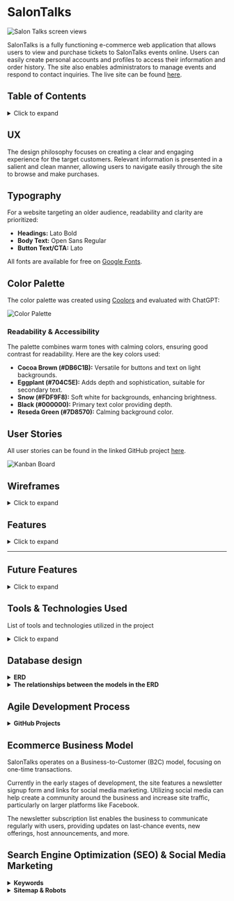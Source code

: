 # SalonTalks
![Salon Talks screen views](documentation/readme_top.png)

SalonTalks is a fully functioning e-commerce web application that allows users to view and purchase tickets to SalonTalks events online. Users can easily create personal accounts and profiles to access their information and order history. The site also enables administrators to manage events and respond to contact inquiries. The live site can be found [here](https://salon-talks-af192748bd52.herokuapp.com).

## Table of Contents
<details>
<summary>Click to expand</summary>

- [The SalonTalks](#salontalks)
- [UX](#ux)
- [Typography](#typography)
- [Color Palette](#color-palette)
- [User Stories](#user-stories)
- [Wireframes](#wireframes)
- [Features](#features)
  - [Existing Features](#existing-features)
  - [Site Pages](#site-pages)
  - [User Features](#user-features)
  - [Admin Features](#admin-features)
- [Future Features](#future-features)
- [Tools & Technologies Used](#tools--technologies-used)
- [Database Design](#database-design)
- [Agile Development Process](#agile-development-process)
  - [GitHub Projects](#github-projects)
  - [GitHub Issues](#github-issues)
  - [MoSCoW Prioritization](#moscow-prioritization)
- [Ecommerce Business Model](#ecommerce-business-model)
- [Search Engine Optimization (SEO) & Social Media Marketing](#search-engine-optimization-seo--social-media-marketing)
  - [Keywords](#keywords)
  - [Sitemap](#sitemap)
  - [Robots](#robots)
- [Testing & Validation](#testing--validation)
- [Deployment](#deployment)
  - [Postgres SQL Database](#postgres-sql-database)
  - [Amazon AWS](#amazon-aws)
    - [S3 Bucket](#s3-bucket)
    - [IAM](#iam)
    - [Final AWS Setup](#final-aws-setup)
  - [Stripe API](#stripe-api)
  - [Gmail API](#gmail-api)
  - [Heroku Deployment](#heroku-deployment)
  - [Local Deployment](#local-deployment)
    - [Cloning](#cloning)
    - [Forking](#forking)
- [Credits](#credits)
- [Content](#content)
- [Media](#media)
- [Acknowledgements](#acknowledgements)

</details>

## UX
The design philosophy focuses on creating a clear and engaging experience for the target customers. Relevant information is presented in a salient and clean manner, allowing users to navigate easily through the site to browse and make purchases.

## Typography
For a website targeting an older audience, readability and clarity are prioritized:

- **Headings:** Lato Bold
- **Body Text:** Open Sans Regular
- **Button Text/CTA:** Lato

All fonts are available for free on [Google Fonts](https://fonts.google.com/selection?query=open+sa).

## Color Palette
The color palette was created using [Coolors](https://coolors.co/db6c1b-704c5e-fdf9f8-000000-7d8570-ffffff) and evaluated with ChatGPT:

![Color Palette](documentation/design/colors.png)

### Readability & Accessibility
The palette combines warm tones with calming colors, ensuring good contrast for readability. Here are the key colors used:

- **Cocoa Brown (#DB6C1B):** Versatile for buttons and text on light backgrounds.
- **Eggplant (#704C5E):** Adds depth and sophistication, suitable for secondary text.
- **Snow (#FDF9F8):** Soft white for backgrounds, enhancing brightness.
- **Black (#000000):** Primary text color providing depth.
- **Reseda Green (#7D8570):** Calming background color.

## User Stories
All user stories can be found in the linked GitHub project [here](https://github.com/users/Josseyo/projects/8).

![Kanban Board](documentation/project_setup/kanban_userstories.png)

## Wireframes
<details>
<summary>Click to expand</summary>

Explore the [Balsamiq wireframes](https://balsamiq.cloud/sr8qece/ptjxrgq).

### Homepage
![Home](documentation/wireframes/Home.png)
- **Header:** Logo, Navigation (Home, Products, About, Contact), Search
- **Main:** Cover image with call to action and ticket purchase button
- **Footer:** Social media links

### Event List View
![Event List View](documentation/wireframes/Event_list.png)
- **Header:** Same as homepage
- **Main:** Sort options, Grid of products
- **Footer:** Social media links

### Product Detail Page
![Event Details View](documentation/wireframes/Event_detail.png)
- **Header:** Same as homepage
- **Main:** Event details with images, description, and purchase options
- **Footer:** Social media links

### Shopping Bag
![Shopping Bag](documentation/wireframes/Bag.png)
- **Header:** Same as homepage
- **Main:** List of cart items with total cost and checkout options
- **Footer:** Social media links

### Checkout
![Checkout](documentation/wireframes/Checkout.png)
- **Header:** Same as homepage
- **Main:** Shipping and payment information
- **Footer:** Social media links

### Checkout Success
![Checkout Success](documentation/wireframes/Checkout_success.png)
- **Header:** Same as homepage
- **Main:** Order confirmation details
- **Footer:** Social media links

### Email Order Confirmation
![Confirmation Email](documentation/wireframes/Email_confirmation.png)
- **Content:** Order summary and customer information

### My Account
![My Account](documentation/wireframes/My_account.png)
- **Header:** Same as homepage
- **Sections:** Profile, Order History, Payment Methods
- **Footer:** Social media links

### Mobile Views
![Mobile Example Views](documentation/wireframes/Mobile_views.png)

</details>

## Features
<details>
<summary>Click to expand</summary>

### Site Pages

| Home Page | Mobile View |
|-----------|-------------|
| ![Home Page](documentation/features/sitepages/home.png) | ![Home Page Mobile](documentation/features/sitepages/home_mobile.png) |

<div style="width: 100%; max-width: 600px; margin: 0 auto;">
    The main homepage for the site. The hero image is large and striking. A large heading tells users they are in the right place, and a call to action button invites users to enter and explore the site products. 
	<br><br>
	A border with a discount offer is placed under the menu to engage the user to make a good deal.
	<br><br>
	All pages have the same navbar at the top of the page to easily reach any view no matter where you are on the site. The navbar also contains a search field to quickly search for any content on the site.

</div>

---

#### Footer
![Footer with Social Links](documentation/features/sitepages/social_links.png)

The footer is shown on all pages except the home page. It contains links to visit me on social media. 

At the end there is a scroll-to-the-top error for quick navigation back to menu

---

### Event List View
| Event List View | Sort Options |
|------------------|--------------|
| ![Event List View](documentation/features/sitepages/all_product_list.png) | ![Sort Options](documentation/features/sitepages/sort_options.png) |


<div style="width: 100%; max-width: 600px; margin: 0 auto;">
    The Event List View displays the Salon Talks available for the user to purchase. It displays images of products and their essential information including title, description, price, category, date and start time of the event. Salon Talks are displayed in a pleasing responsive grid layout, making it easy for a user to browse them. Salon Talks utilise a mouse-hover animation to add to the interactivity of the page. Salon Talks can also be filtered and sorted by name of event, date, price and category.
	<br><br>
	Each page also have a back to previous page link
	Administrators viewing this page can see links under each Salon to edit or delete the event.
	<br>
</div>

---

### Categories
![Categories](documentation/features/sitepages/categories_product_lists_page.png)

Events are divided in Categories & subcategories for easy navigation.

---

### Event Detailed View
| Event Detailed View | Success Bag Toast |
|---------------------|-------------------|
| ![Event Detail View](documentation/features/sitepages/product_detail.png) | ![Success Bag Toast](documentation/features/sitepages/success_bag_toast.png) |

<div style="width: 100%; max-width: 600px; margin: 0 auto;">
    Displays detailed information about the selected event, including images, descriptions, and purchase options.
</div>

---

### Checkout Page
![Shopping Bag](documentation/features/sitepages/checkout.png)

Displays all items currently in the user's shopping basket. Users get a message if their basket is empty, otherwise they will see a list of events that they have selected with a button to navigate to the events page, and another to navigate to the checkout page.

![Shopping Bag](documentation/features/sitepages/toast_remove_item_from_bag.png)

A toast message is shown when item is removed from bag to give direct feedback.

---

### Checkout Page
![Secure Checkout](documentation/features/sitepages/secure_checkout.png)

Checkout Page displays an order summary of the items that are being prepared for purchase with accompanying item details. Displays a total cost of the order to the user. The user also sees a form to fill in their personal details. For logged in users, these details will be pre-filled if the user has provided that information in the past. A checkbox allows users to save entered information to their profile. A payment input form exists at the bottom of the page for a user to enter their payment card information. A message below this warns the user that advancing will complete the purchase and incur a charge to their card.

---

### Checkout Success Page
![Order Success](documentation/features/sitepages/checkout_success.png)

Displays a thank you message to the user, as well as a message telling the order confirmation has been emailed. An order summary with all the relevant information, including a unique order number and the purchased event link is displayed.

---

### Email Order Confirmation
![Email Order Confirmation](documentation/features/sitepages/email_order_confirmation.png)

The order confirmation email includes the same information as the checkout success page. It also includes information on how to contact us for any queries.

---

### About Page
![About Page](documentation/features/sitepages/about.png)

<div style="width: 100%; max-width: 600px; margin: 0 auto;">
 Gives users essential information about The SalonTalks. At the end of the text a "Browse SalonTalks" button is visible to offer an easy way to come to the the events to keep the user engaged and browse the events. 
</div>

---

### FAQ
![FAQ](documentation/features/sitepages/faq.png)

FAQ Page. Displays the most frequently asked questions about the site. Lets users know essential information and quells worries that they may have about the site and its products. Animation and accordion serve to make the information engaging and clean.

---

### Contact
![Contact Page](documentation/features/sitepages/contact.png)

 Users can contact the site owner using the contact form. Users can choose from a selection of subjects and leave their message via the text box.

---

### Contact Success
![Contact Success Page](documentation/features/sitepages/message_sent.png)

Users see this page after sending a contact message via the contact page. This page serves to confirm to the user that their message has been sent successfully. A short message informs the user that their contact message has been received, and that one of the team will respond as soon as possible.

---

### Newsletter Subscription
![Newsletter Subscription](documentation/features/sitepages/newsletter_subscription.png)

Users can signup for Newsletter subscription. The subscription form can be found in the navbar on all pages. 

![Newsletter subscription](documentation/features/sitepages/subscription_signup_suv.png)

Users see a confirmation toast after subscribing.

![Newsletter subscription](documentation/features/sitepages/already_subscribed_toast.png)

The user will be notified if the email has already been subscribed.

In the newsletter, there will be an unsubscribe link in case the user changes their mind.

---

### Custom Error Pages
![404 Page](documentation/features/sitepages/404.png)

These provide a more user-friendly error page than the user would see otherwise and includes an informative message and button to return to the home of the site.

---

### User Features
---

### User Registration
![Signup](documentation/features/sitepages/signup.png)

Users can register for an account using a front-end form. This creates a user object in the database and automatically secures the user's sensitive information.

![signup verification email](documentation/features/sitepages/signup_verification_email.png)

When the user has signed up, they receive an email verification.

---

### User Login
![User Login](documentation/features/sitepages/signin.png)

Users who have made an account can quickly and easily log in to their account in order to access the login-required functionality of the site.

---

### Login Redirect
![login verification message](documentation/features/sitepages/login_message.png)

After logging in, the user is sent to the home page. A message shows that you are logged in and shows if you have something placed in your shopping bag.

---

### Login Dependent Navbar Links
![dependant navbar links](documentation/features/sitepages/dependant_nav.png)

When users are logged in, 'Register' and 'Login' links are replaced with 'My Account' links. This provides the user with visual feedback upon logging in, as well as removing links that they will not need.

---

### User Logout
![User Logout](documentation/features/sitepages/signout.png)

Users who are logged in can easily log out in order to stop access to their account-based information and functionality.

---

### User Password Recovery
![Password Recovery](documentation/features/sitepages/pwd_reset.png)

Users who have forgotten their password can recover their password via the forgot password link on the login page. Users will enter their email and get a password reset link sent to their account email which they can use to set a new password.

---

### User Profile
![User Profile](documentation/features/sitepages/my_profile_with_orders.png)

User profiles are automatically created upon user registration. Displays a user's profile information. Lets a user see their relevant profile information in a clean and simple way, and contains an update form that users can use to update their profile information. Users can also see their order history, with full details of their order as well as links to see past order confirmations.

---

### Admin Features
---

### Add and Edit Product Page
![Edit/Delete Links](documentation/features/sitepages/edit_delete_links.png)

If you are logged in as an administrator you will see links under each event to edit (blue link) or delete (red link) the event.

![edit event](documentation/features/sitepages/edit_event.png)

**Add Event:** Administrators can use a front-end form to create new site products. The form is simple and clean and automatically formats and displays the created product in the same manner as existing products. The form is found under My Account/Product management.

**Edit Event:** Administrators can use a front-end form to update existing events. If the current logged-in user has admin (superuser) privileges, an edit button will appear under products which allows that user to edit the product's details.

---

### Contact Response
![Contact Requests/Response list](documentation/features/sitepages/contact_response_list.png)

Admins can see a list of all of the contact messages sent by users. Messages are displayed in an easy-to-read table, with all of the salient information presented. Messages are automatically sorted with those messages which have not been responded to at the top of the list, with the oldest (the message which has gone unanswered the longest) at the top. Admins can click on the view details links to see the full contact messages, as well as respond to the message.


### Contact Details Page
![Contact Response details page](documentation/features/sitepages/contact_response.png)

Admins can see details of a contact message left by the user. All of the contact message's information can be seen, including email, name, subject, message, and whether this contact message has been responded to. Contact messages can be responded to or deleted via the large buttons at the bottom of the page. A link navigates back to the contact requests page.

**Response Alert**
![Response alert](documentation/features/sitepages/response_alert.png)

Once a response is sent, the contact message is automatically marked as "Responded," and the "respond to message" button will no longer be visible on that message's details page.

---

**Subscribers email**
![Subscribers emails list](documentation/features/sitepages/subscribers_email.png)

The subcsribers emails can be accessed and copied from the django admin view. 

---

### Webhooks
![Webhooks](documentation/features/sitepages/webhook_transactions.png)

![Webhooks](documentation/features/sitepages/webhook_log.png)

![Webhooks](documentation/features/sitepages/webhook_events.png)

The site uses a secure and robust webhook system to ensure that the payment process is not interrupted and corrupted, either through user error or malicious intent. Webhooks are incorporated via the Stripe payment system and are handled on the Stripe website, by way of the python code in checkout > webhook_handler.py and checkout > webhooks.py.

</details>

---

## Future Features
<details>
<summary>Click to expand</summary>

- **Remaining Seats:** Limit ticket availability.
- **Real-Time Updates:** Use JavaScript for dynamic updates of total cost and ticket quantities, automatically remove past events, and update remaining tickets in real-time.
- **Subscription Model:** Implement a subscription payment option for access to all SalonTalks, utilizing Django groups and Stripe integration for backend management and webhook updates.
- **Newsletter Customization:** Develop a system for admins to customize and send newsletters, including a front-end form for text and images, integrated into newsletter views.
- **Complete remaining user stories:** See the project backlog.

</details>


## Tools & Technologies Used
List of tools and technologies utilized in the project
<details>
<summary>Click to expand</summary>

- **HTML:** Main site content.
- **CSS:** Site design and layout.
- **JavaScript:** User interactions.
- **Python:** Back-end programming.
- **Git:** Version control (git add, commit, push).
- **GitHub:** Secure online code storage.
- **Gitpod:** Cloud-based IDE for development.
- **Bootstrap:** Front-end CSS framework for responsiveness and components.
- **Django:** Python framework for the site.
- **PostgreSQL:** Relational database management.
- **CI Database:** PostgreSQL database service.
- **Psycopg2:** PostgreSQL database adapter.
- **Heroku:** Hosting for the back-end.
- **Stripe:** Secure online payments.
- **AWS S3:** Static file storage.
- **Allauth:** User authentication system.
- **Pillow:** Image processing library.
- **Gunicorn:** WSGI server.
- **Crispy Forms:** Auto-formatting for front-end forms.
- **asgiref:** ASGI utilities for Django.
- **boto3:** AWS SDK for Python.
- **botocore:** Core functionality for AWS SDK.
- **dj-database-url:** Database URL parsing for Django.
- **django-allauth**: User authentication system.
- **django-appconf**: Application configuration for Django.
- **django-countries**: Country field for Django forms.
- **django-crispy-forms**: Enhanced form handling in Django.
- **django-extensions**: Extensions for Django development.
- **django-storages**: Storage backends for Django.
- **django-tinymce**: WYSIWYG editor for Django.
- **jmespath**: JSON query language.
- **oauthlib**: OAuth library for Python.
- **PyJWT**: JSON Web Token implementation.
- **python3-openid**: OpenID support for Python.
- **pytz**: Time zone support for Python.
- **rcssmin**: CSS minification library.
- **requests-oauthlib**: OAuth for requests library.
- **rjsmin**: JavaScript minification library.
- **s3transfer**: S3 transfer manager for boto3.
- **sqlparse**: SQL parsing library.
- **stripe**: Stripe API for payments.
- **django-csp**: Content Security Policy middleware for Django.
</details>

## Database design

<details><summary><strong>ERD</strong></summary>

![ERD](documentation/project_setup/erd.svg)
</details>

<details><summary><strong>The relationships between the models in the ERD</strong></summary>

1. **Order and OrderLineItem**:
   - **Relationship**: One-to-Many
   - **Description**: An `Order` can contain multiple `OrderLineItems`. Each `OrderLineItem` is associated with a single `Order`, indicating that it represents a specific product within that order.

2. **OrderLineItem and Product**:
   - **Relationship**: Many-to-One
   - **Description**: Each `OrderLineItem` is linked to one `Product`. A `Product` can appear in multiple `OrderLineItems`, reflecting that the same product can be ordered multiple times in different orders.

3. **Order and UserProfile**:
   - **Relationship**: Many-to-One
   - **Description**: An `Order` is associated with one `UserProfile`. Each `UserProfile` can have multiple `Orders`, representing the order history for that user.

4. **Product and Category**:
   - **Relationship**: Many-to-One
   - **Description**: Each `Product` belongs to one `Category`. A `Category` can contain multiple `Products`, allowing for organization of products into different categories.

5. **UserProfile and Order**:
   - **Relationship**: One-to-Many
   - **Description**: A `UserProfile` can have multiple `Orders`, tracking the order history for that user profile.

6. **SubscribeRequest and Subscribe**:
   - **Relationship**: Many-to-One
   - **Description**: Each `SubscribeRequest` is linked to one `Subscribe`. This indicates that a subscription request is made for a specific subscription type.

7. **CollaborateRequest and Contact**:
   - **Relationship**: Many-to-One
   - **Description**: Each `CollaborateRequest` can be associated with one `Contact`. This shows that a collaboration request may be part of a broader contact inquiry.
   </details>

## Agile Development Process

<details><summary><strong>GitHub Projects</strong></summary>
[GitHub Projects](https://github.com/users/Josseyo/projects/8/views/2?visibleFields=[%22Title%22,%22Status%22,%22Labels%22,%22Milestone%22]&sortedBy[direction]=asc&sortedBy[columnId]=Title&sortedBy[direction]=desc&sortedBy[columnId]=Milestone) served as an Agile tool for this project. Through it, user stories, labels, epics and milestone tasks were planned, then tracked using the basic [Kanban board.](https://github.com/users/Josseyo/projects/8/views/1)

Epics were decomposed into smaller User Stories and Tasks. 
The Github issue linking system was utilised to ensure that user stories which were children of an epic were kept organised and easily accessible through these links.

#### Detailed Userstory
![Userstory](documentation/project_setup/userstory.png)

#### Userstory overview
![Userstories](documentation/project_setup/userstories.png)

#### Epics
![Epics](documentation/project_setup/epic.png)

#### Milestones
![Milestones](documentation/project_setup/milestones.png)

### MoSCoW Prioritization
The MoSCoW method was used with accompanying custom Github project labels to help prioritise the important tasks for the available time.
- **Must Have:** Core functionalities for MVP.
- **Should Have:** Important features for future development.
- **Could Have:** Enhancements for user experience.
- **Will Not Have:** Features for future consideration.

</details>

## Ecommerce Business Model
SalonTalks operates on a Business-to-Customer (B2C) model, focusing on one-time transactions.

Currently in the early stages of development, the site features a newsletter signup form and links for social media marketing. Utilizing social media can help create a community around the business and increase site traffic, particularly on larger platforms like Facebook.

The newsletter subscription list enables the business to communicate regularly with users, providing updates on last-chance events, new offerings, host announcements, and more.

## Search Engine Optimization (SEO) & Social Media Marketing

<details><summary><strong>Keywords</strong></summary>

## Keywords
This project aims to create a supportive online community where individuals can connect, share experiences, and engage in meaningful conversations to combat loneliness. I’ve identified several relevant keywords to enhance the site’s visibility in search engines. This includes a mix of short-tail and long-tail keywords.

### Short-Tail Keywords
- Age and Connectivity
- Book Discussions
- Connect with Others
- Food and Drink Conversations
- Life Experiences
- Loneliness Support
- Meaningful Connections
- Online Conversations
- Salon Talks
- Video Conversation

### Long-Tail Keywords
- Building Genuine Connections through Virtual Talks
- Discussing the Present
- Easy Participation in Online Conversation
- Engaging Online Discussions for Seniors
- Join Engaging Discussions on Life Experiences
- Life Conversation
- Online Community for Meaningful Conversations
- Relaxed Online Space for Sharing Stories
- Supportive Environment for Seniors to Connect

I also experimented with [Word Tracker](https://www.wordtracker.com) to analyze the frequency of some primary keywords for the site, but only until the free trial ended.

![Wordtracker Meaningful Connections](documentation/webmarketing/wordtracker_meaningful_connections.png)
![Wordtracker Book Discussions](documentation/webmarketing/wordtracker_book_discussions.png)
</details>

<details><summary><strong>Sitemap & Robots</strong></summary>

### Sitemap & Robots
To help search engines find and index the site more effectively I added a sitemap in the root directory as well as a robots.txt with default settings instructions for web crawlers.

I've used [XML-Sitemaps](https://www.xml-sitemaps.com) and the [deployed site URL:](https://salon-talks-af192748bd52.herokuapp.com) 
to generate the sitemap.xml file.

- [sitemap.xml](sitemap.xml)
- [robots.txt](robots.txt) `

Links for future implementation:
- [Google search console](https://search.google.com/search-console)
- [Creating and submitting a sitemap](https://developers.google.com/search/docs/advanced/sitemaps/build-sitemap)
- [Managing your sitemaps and using sitemaps reports](https://support.google.com/webmasters/answer/7451001)
- [Testing the robots.txt file](https://support.google.com/webmasters/answer/6062598)

</div>

### Social Media Marketing

Creating a strong social base (with participation) and linking that to the business site can help drive sales. Using more popular providers with a wider user base, such as Facebook, typically maximizes site views.

I've used the
[Balsamiq template](https://code-institute-org.github.io/5P-Assessments-Handbook/files/Facebook_Mockups.zip)
provided by Code Institute, to create a mockup Facebook business account using

![facebook](documentation/webmarketing/facebook.png)

### Newsletter Marketing

A sign-up form is availble on the site to allow users to submit their
email address to subcsribe to our newsletter.

The email address list can be accessed from django admin.

## Testing & Validation

### Manual Testing Protocol
<details>
<summary>Features and workflows were manually tested across different screen sizes and browsers:</summary>

#### 1. User Story: Navigate the Site
- **Test Case 1**: Verify all navigation links are functional.
- **Test Case 2**: Check for broken links in the navigation menu.

#### 2. Browse a List of Upcoming Salons/Events
- **Test Case 1**: Verify the list displays all upcoming events.
- **Test Case 2**: Check for pagination or infinite scroll functionality.
- **Test Case 3**: Verify event details are accessible from the list.

#### 3. Search for an Event
- **Test Case 1**: Verify search functionality returns relevant results.
- **Test Case 2**: Check for no results found message when applicable.
- **Test Case 3**: Verify search filters work correctly.

#### 4. Filter by Category
- **Test Case 1**: Verify filtering by category displays correct events.

#### 5. View Event Details
- **Test Case 1**: Verify event details are displayed correctly.
- **Test Case 2**: Check for the presence of images, dates, and descriptions.

#### 6. Create an Account
- **Test Case 1**: Verify account creation with valid inputs.
- **Test Case 2**: Check for validation messages on invalid inputs.
- **Test Case 3**: Verify the user can log in after account creation.

#### 7. Email Confirmation After Registering
- **Test Case 1**: Verify registration confirmation email is sent.
- **Test Case 2**: Check email contains correct user information.
- **Test Case 3**: Verify that the confirmation link in email is working.

#### 8. User Profile Management
- **Test Case 1**: Verify user can update profile information.
- **Test Case 2**: Verify profile changes are saved and reflected on the profile page.
- **Test Case 3**: Verify user can change their password by clicking forgot password on the login page.

#### 9. Select Quantity
- **Test Case 1**: Verify quantity selection updates the shopping bag total.
- **Test Case 2**: Verify quantity selection reflects correctly in the shopping bag "preview".
- **Test Case 3**: Verify that you can keep shopping.

#### 10. View Products in Shopping Bag
- **Test Case 1**: Verify products are correctly added and displayed in the shopping bag.
- **Test Case 2**: Check for the correct total price in the shopping bag.
- **Test Case 3**: Verify the user can add and remove events from the shopping bag.
- **Test Case 4**: Verify the shopping bag persists after logging in/out.

#### 11. View the Total of Purchase
- **Test Case 1**: Verify total reflects all items in the shopping bag.
- **Test Case 2**: Check for correct application of discounts.
- **Test Case 3**: Verify total updates on quantity changes.

#### 12. Enter Payment Information
- **Test Case 1**: Verify payment form accepts valid inputs.
- **Test Case 2**: Check for validation on incorrect payment details.
- **Test Case 3**: Verify secure transmission of payment information.

#### 13. Purchase Ticket
- **Test Case 1**: Verify ticket purchase process completes successfully.
- **Test Case 2**: Check for appropriate error messages on failed purchases.

#### 14. View Order Confirmation
- **Test Case 1**: Verify order confirmation displays correct order details.
- **Test Case 2**: Verify order confirmation is sent via email.
- **Test Case 3**: Verify order is listed in My Account and that it can be clicked to come to the Event's order detail view.
- **Test Case 4**: Check for a unique order ID in the confirmation.

#### 15. Notifications
- **Test Case 1**: Verify toast messages appears on successful actions (e.g., ticket purchase).
- **Test Case 2**: Verify the content of the toast message is correct.
- **Test Case 3**: Verify notifications appear for relevant alerts (e.g., incorrect or missing input for required form fields).

#### 16. Manage Events
- **Test Case 1**: Verify that user, logged in as admin, can create a new event.
- **Test Case 2**: Verify that user, logged in as admin, have the ability to edit existing events.
- **Test Case 3**: Verify deletion of events works as intended.

#### 17. Logout
- **Test Case 1**: Verify that user can logout and login features are no longer accessed.
- **Test Case 2**: Check that user has to confirm the signout before signing out.

#### 18. Newsletter
- **Test Case 1**: Verify user can subscribe to the newsletter.
- **Test Case 2**: Verify confirmation message functionality works.

#### 19. About the Site
- **Test Case 1**: Verify the About page is accessible.
- **Test Case 2**: Verify links to browse events work correctly.

#### 20. FAQ
- **Test Case 1**: Verify the FAQ page is accessible.
- **Test Case 2**: Check for clarity and relevance of answers.
- **Test Case 3**: Verify the contact form and the subject option dropdown work correctly.

#### 21. Add an Event to the Store
- **Test Case 1**: Verify Administrator can successfully add an event.
- **Test Case 2**: Check for validation on required fields.
- **Test Case 3**: Verify added event appears in the store.

#### 22. Contact Form
- **Test Case 1**: Verify contact form is functional.
- **Test Case 2**: Check for confirmation message after submission.
- **Test Case 3**: Verify submission of invalid inputs returns errors.

#### 23. Contact Management
- **Test Case 1**: Verify Admin can view contacts.
- **Test Case 2**: Verify the ability to respond to messages.
- **Test Case 3**: Verify deletion of messages.
- **Test Case 4**: Verify message is marked as replied when message has been responded to.

</details>

### The code was validated with:
- **HTML**: Validated using the [W3C HTML Validator](https://validator.w3.org/)
- **CSS**: Validated using the [Jigsaw W3 Validator](https://jigsaw.w3.org/css-validator/)
- **JavaScript**: Validated using [JS Hint](https://jshint.com)
- **Python**: Validated using the [CI Python Linter](https://pep8ci.herokuapp.com/)
- **Performance**: Validated using [Lighthouse](https://developers.google.com/web/tools/lighthouse/)
- **Rich results** Validated using [Rich text test](https://search.google.com/test/rich-results/result?id=Gfu7gG7eXs8eFwfpV9mgQw)


**See detailed [Test Report](documentation/TESTING.md)**
**See [Bug Report](documentation/BUGS.md)**


## Deployment
The live site is deployed on heroku and can be found here [deployed site](https://salon-talks-af192748bd52.herokuapp.com) 

## Setup

<details>
<summary><strong>Postgres SQL Database</strong></summary>

The project utilizes 
[PostgreSQL from Code Institute](https://dbs.ci-dbs.net) 
(only available to current students of Code Institute)

Add your email to receive your database. To manage your databases, click on the management URL in the confirmation email. This URL is like a password and is unique to you. If you have forgotten or lost your management link, [click here](https://dbs.ci-dbs.net/manage/) to retrieve it.

</details>

<details>
<summary><strong>Amazon AWS</strong></summary>

This project uses [AWS](https://aws.amazon.com) to store media and static files online, due to the fact that Heroku doesn't persist this type of data.

Once you've created an AWS account and logged-in, follow these series of steps to get your project connected.
Make sure you're on the **AWS Management Console** page.

#### S3 Bucket

- Search for **S3**.
- Create a new bucket, give it a name (matching your Heroku app name), and choose the region closest to you.
- Uncheck **Block all public access**, and acknowledge that the bucket will be public (required for it to work on Heroku).
- From **Object Ownership**, make sure to have **ACLs enabled**, and **Bucket owner preferred** selected.
- From the **Properties** tab, turn on static website hosting, and type `index.html` and `error.html` in their respective fields, then click **Save**.
- From the **Permissions** tab, paste in the following CORS configuration:

	```shell
	[
		{
			"AllowedHeaders": [
				"Authorization"
			],
			"AllowedMethods": [
				"GET"
			],
			"AllowedOrigins": [
				"*"
			],
			"ExposeHeaders": []
		}
	]
	```

- Copy your **ARN** string.
- From the **Bucket Policy** tab, select the **Policy Generator** link, and use the following steps:
	- Policy Type: **S3 Bucket Policy**
	- Effect: **Allow**
	- Principal: `*`
	- Actions: **GetObject**
	- Amazon Resource Name (ARN): **paste-your-ARN-here**
	- Click **Add Statement**
	- Click **Generate Policy**
	- Copy the entire Policy, and paste it into the **Bucket Policy Editor**

		```shell
		{
			"Id": "Policy1234567890",
			"Version": "2012-10-17",
			"Statement": [
				{
					"Sid": "Stmt1234567890",
					"Action": [
						"s3:GetObject"
					],
					"Effect": "Allow",
					"Resource": "arn:aws:s3:::your-bucket-name/*"
					"Principal": "*",
				}
			]
		}
		```

	- Before you click "Save", add `/*` to the end of the Resource key in the Bucket Policy Editor (like above).
	- Click **Save**.
- From the **Access Control List (ACL)** section, click "Edit" and enable **List** for **Everyone (public access)**, and accept the warning box.
	- If the edit button is disabled, you need to change the **Object Ownership** section above to **ACLs enabled** (mentioned above).


#### IAM

Back on the AWS Services Menu, search for and open **IAM** (Identity and Access Management).
Once on the IAM page, follow these steps:

- From **User Groups**, click **Create New Group**.
	- Suggested Name: `group-salontalks` (group + the project name)
- Tags are optional, but you must click it to get to the **review policy** page.
- From **User Groups**, select your newly created group, and go to the **Permissions** tab.
- Open the **Add Permissions** dropdown, and click **Attach Policies**.
- Select the policy, then click **Add Permissions** at the bottom when finished.
- From the **JSON** tab, select the **Import Managed Policy** link.
	- Search for **S3**, select the `AmazonS3FullAccess` policy, and then **Import**.
	- You'll need your ARN from the S3 Bucket copied again, which is pasted into "Resources" key on the Policy.

		```shell
		{
			"Version": "2012-10-17",
			"Statement": [
				{
					"Effect": "Allow",
					"Action": "s3:*",
					"Resource": [
						"arn:aws:s3:::your-bucket-name",
						"arn:aws:s3:::your-bucket-name/*"
					]
				}
			]
		}
		```
	
	- Click **Review Policy**.
	- Suggested Name: `policy-salontalks` (policy + the project name)
	- Provide a description:
		- "Access to S3 Bucket for SalonTalks static files."
	- Click **Create Policy**.
- From **User Groups**, click your "group-salontalks".
- Click **Attach Policy**.
- Search for the policy you've just created ("policy-salontalks") and select it, then **Attach Policy**.
- From **User Groups**, click **Add User**.
	- Suggested Name: `user-salontalks` (user + the project name)
- For "Select AWS Access Type", select **Programmatic Access**.
- Select the group to add your new user to: `group-salontalks`
- Tags are optional, but you must click it to get to the **review user** page.
- Click **Create User** once done.
- You should see a button to **Download .csv**, click it to save a copy on your system.
	- **IMPORTANT**: once you pass this page, you cannot come back to download it again, so do it immediately!
	- This contains the user's **Access key ID** and **Secret access key**.
	- `AWS_ACCESS_KEY_ID` = **Access key ID**
	- `AWS_SECRET_ACCESS_KEY` = **Secret access key**

#### Final AWS Setup

- If Heroku Config Vars has `DISABLE_COLLECTSTATIC` still, this can be removed now, so that AWS will handle the static files.
- Back within **S3**, create a new folder called: `media`.
- Select any existing media images for your project to prepare them for being uploaded into the new folder.
- Under **Manage Public Permissions**, select **Grant public read access to this object(s)**.
- No further settings are required, so click **Upload**.

</details>

<details>
<summary><strong>Stripe API</strong></summary>

This project uses [Stripe](https://stripe.com) to handle the ecommerce payments.

Once you've created a Stripe account and logged-in, follow these series of steps to get your project connected.

- From your Stripe dashboard, click to expand the "Get your test API keys".
- You'll have two keys here:
	- `STRIPE_PUBLIC_KEY` = Publishable Key (starts with **pk**)
	- `STRIPE_SECRET_KEY` = Secret Key (starts with **sk**)

As a backup, in case users prematurely close the purchase-order page during payment, we can include Stripe Webhooks.

- From your Stripe dashboard, click **Developers**, and select **Webhooks**.
- From there, click **Add Endpoint**.
	- `https://salon-talks-af192748bd52.herokuapp.com/checkout/wh/`
- Click **receive all events**.
- Click **Add Endpoint** to complete the process.
- You'll have a new key here:
	- `STRIPE_WH_SECRET` = Signing Secret (Wehbook) Key (starts with **wh**)

</details>

<details>
<summary><strong>Gmail API</strong></summary>

This project uses [Gmail](https://mail.google.com) to handle sending emails to users for account verification and purchase order confirmations.

Once you've created a Gmail (Google) account and logged-in, follow these series of steps to get your project connected.

- Click on the **Account Settings** (cog icon) in the top-right corner of Gmail.
- Click on the **Accounts and Import** tab.
- Within the section called "Change account settings", click on the link for **Other Google Account settings**.
- From this new page, select **Security** on the left.
- Select **2-Step Verification** to turn it on. (verify your password and account)
- Once verified, select **Turn On** for 2FA.
- Navigate back to the **Security** page, and you'll see a new option called **App passwords**.
- This might prompt you once again to confirm your password and account.
- Select **Mail** for the app type.
- Select **Other (Custom name)** for the device type.
	- Any custom name, such as "Django" or salontalk
- You'll be provided with a 16-character password (API key).
	- Save this somewhere locally, as you cannot access this key again later!
	- `EMAIL_HOST_PASS` = user's 16-character API key
	- `EMAIL_HOST_USER` = user's own personal Gmail email address
</details>

<details>
<summary><strong>Heroku Deployment</strong></summary>

This project uses [Heroku](https://www.heroku.com), a platform as a service (PaaS) that enables developers to build, run, and operate applications entirely in the cloud.

Deployment steps are as follows, after account setup:

- Select **New** in the top-right corner of your Heroku Dashboard, and select **Create new app** from the dropdown menu.
- Your app name must be unique, and then choose a region closest to you (EU or USA), and finally, select **Create App**.
- From the new app **Settings**, click **Reveal Config Vars**, and set your environment variables.

| Key | Value |
| --- | --- |
| `AWS_ACCESS_KEY_ID` | user's own value |
| `AWS_SECRET_ACCESS_KEY` | user's own value |
| `DATABASE_URL` | user's own value |
| `DISABLE_COLLECTSTATIC` | 1 (*this is temporary, and can be removed for the final deployment*) |
| `EMAIL_HOST_PASS` | user's own value |
| `EMAIL_HOST_USER` | user's own value |
| `SECRET_KEY` | user's own value |
| `STRIPE_PUBLIC_KEY` | user's own value |
| `STRIPE_SECRET_KEY` | user's own value |
| `STRIPE_WH_SECRET` | user's own value |
| `USE_AWS` | True |

Heroku needs two additional files in order to deploy properly.

- requirements.txt
- Procfile

You can install this project's **requirements** (where applicable) using:

- `pip3 install -r requirements.txt`

If you have your own packages that have been installed, then the requirements file needs updated using:

- `pip3 freeze --local > requirements.txt`

The **Procfile** can be created with the following command:

- `echo web: gunicorn app_name.wsgi > Procfile`
- *replace **app_name** with the name of your primary Django app name; the folder where settings.py is located*

For Heroku deployment, follow these steps to connect your own GitHub repository to the newly created app:

Either:

- Select **Automatic Deployment** from the Heroku app.

Or:

- In the Terminal/CLI, connect to Heroku using this command: `heroku login -i`
- Set the remote for Heroku: `heroku git:remote -a app_name` (replace *app_name* with your app name)
- After performing the standard Git `add`, `commit`, and `push` to GitHub, you can now type:
	- `git push heroku main`

The project should now be connected and deployed to Heroku!

</details>

<details>
<summary><strong>Local Deployment</strong></summary>

This project can be cloned or forked in order to make a local copy on your own system.

For either method, you will need to install any applicable packages found within the *requirements.txt* file.

- `pip3 install -r requirements.txt`.

You will need to create a new file called `env.py` at the root-level,
and include the same environment variables listed above from the Heroku deployment steps.

Sample `env.py` file:

```python
import os

os.environ.setdefault("AWS_ACCESS_KEY_ID", "user's own value")
os.environ.setdefault("AWS_SECRET_ACCESS_KEY", "user's own value")
os.environ.setdefault("DATABASE_URL", "user's own value")
os.environ.setdefault("EMAIL_HOST_PASS", "user's own value")
os.environ.setdefault("EMAIL_HOST_USER", "user's own value")
os.environ.setdefault("SECRET_KEY", "user's own value")
os.environ.setdefault("STRIPE_PUBLIC_KEY", "user's own value")
os.environ.setdefault("STRIPE_SECRET_KEY", "user's own value")
os.environ.setdefault("STRIPE_WH_SECRET", "user's own value")

# local environment only (do not include these in production/deployment!)
os.environ.setdefault("DEBUG", "True")
```

Once the project is cloned or forked, in order to run it locally, you'll need to follow these steps:

- Start the Django app: `python3 manage.py runserver`
- Stop the app once it's loaded: `CTRL+C` or `⌘+C` (Mac)
- Make any necessary migrations: `python3 manage.py makemigrations`
- Migrate the data to the database: `python3 manage.py migrate`
- Create a superuser: `python3 manage.py createsuperuser`
- Load fixtures (if applicable): `python3 manage.py loaddata file-name.json` (repeat for each file)
- Everything should be ready now, so run the Django app again: `python3 manage.py runserver`

If you'd like to backup your database models, use the following command for each model you'd like to create a fixture for:

- `python3 manage.py dumpdata your-model > your-model.json`
- *repeat this action for each model you wish to backup*

#### Cloning

You can clone the repository by following these steps:

1. Go to the [GitHub repository](https://github.com/josseyo/salon) 
2. Locate the Code button above the list of files and click it 
3. Select if you prefer to clone using HTTPS, SSH, or GitHub CLI and click the copy button to copy the URL to your clipboard
4. Open Git Bash or Terminal
5. Change the current working directory to the one where you want the cloned directory
6. In your IDE Terminal, type the following command to clone my repository:
	- `git clone https://github.com/josseyo/salon.git`
7. Press Enter to create your local clone.

Alternatively, if using Gitpod, you can click below to create your own workspace using this repository.

[![Open in Gitpod](https://gitpod.io/button/open-in-gitpod.svg)](https://gitpod.io/#https://github.com/josseyo/salon)

Please note that in order to directly open the project in Gitpod, you need to have the browser extension installed.
A tutorial on how to do that can be found [here](https://www.gitpod.io/docs/configure/user-settings/browser-extension).

#### Forking

By forking the GitHub Repository, we make a copy of the original repository on our GitHub account to view and/or make changes without affecting the original owner's repository.
You can fork this repository by using the following steps:

1. Log in to GitHub and locate the [GitHub Repository](https://github.com/josseyo/salon)
2. At the top of the Repository (not top of page) just above the "Settings" Button on the menu, locate the "Fork" Button.
3. Once clicked, you should now have a copy of the original repository in your own GitHub account!

</details>

---

## Credits

### Contributors

<details>
<summary><strong>Resources and Tutorials</strong></summary>

- **Django eCommerce Tutorial**: Comprehensive guide for building an eCommerce site using Django.
  - [GitHub Repository](https://github.com/imanaspaul/Django-eCommerce-tutorial-manascode/blob/master/ecommerce/ecommerce/settings.py)
  - [Part Two - Django Allauth](https://manascode.com/django-e-commerce-tutorial-part-two-django-allauth/)
  
- **Web Piano Academy**: Reference for readme and contact management.
  - [GitHub Repository](https://github.com/LewisMDillon/web-piano-academy/blob/main/README.md)

- **EmailJS**: Service for sending emails from your application.
  - [EmailJS Website](https://www.emailjs.com/)

- **Django Stripe Tutorial**: Guide for integrating Stripe payment processing.
  - [Learn Django](https://learndjango.com/tutorials/django-stripe-tutorial#configure-stripe)

- **Code Institute Course**: Resource for understanding Django fundamentals.
  - [Course Material](https://learn.codeinstitute.net/courses/course-v1:CodeInstitute+EA101+4/courseware/eb05f06e62c64ac89823cc956fcd8191/9c06563251a34ed19f5d4273ab4d55ab/?child=first)

- **FAQ Creation**: 
  - [Django Easy FAQ](https://pypi.org/project/django-easy-faq/)

- **Newsletter Subscription**:
  - [Building an Email Newsletter Subscriber in Django](https://dev.to/shubhamkshatriya25/how-to-build-a-email-newsletter-subscriber-in-django-j2p)
  - [Django Forum Discussion on Subscription Options](https://forum.djangoproject.com/t/how-to-add-subscribe-option-in-a-django-website/12449)

- **Data Corruption Solutions**:
  - [Stack Overflow Discussion](https://stackoverflow.com/questions/38970832/session-data-corrupted-in-django)

- **Custom Error 404 Page**:
  - [YouTube Tutorial](https://www.youtube.com/watch?v=Tsmjxh4bj8k)

- **SEO Best Practices**:
  - [Google Developers - Robots Meta Tag](https://developers.google.com/search/docs/crawling-indexing/robots-meta-tag)
  - [Keyword Validation Tool](https://www.wordtracker.com/search?query=book%20discussions)

### Content
ChatGPT has been used to create categories, product descriptions, product images and evaluate the color palette.

### Media
| [TinyPNG](https://tinypng.com) | tool for image compression |<br>
| [Flat Icon](https://flaticon.com) | favicon | 

### Acknowledgements
- Code Institute for providing lms & tutor support 
- Rory Sheridan my mentor for valuable tips and support
- Christina Åhman for laughter and support 
- Lotta Tuvstedt for the idea and support

</details>